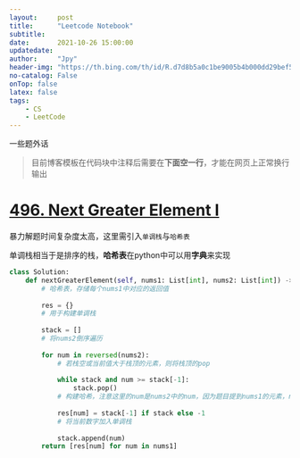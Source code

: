 ```yaml
---
layout:     post
title:      "Leetcode Notebook"
subtitle:   
date:       2021-10-26 15:00:00
updatedate:
author:     "Jpy"
header-img: "https://th.bing.com/th/id/R.d7d8b5a0c1be9005b4b000dd29bef530?rik=qdZkHLlkYgMC%2fg&pid=ImgRaw&r=0"
no-catalog: False
onTop: false
latex: false
tags:
    - CS
    - LeetCode
---
```


一些题外话

> 目前博客模板在代码块中注释后需要在**下面空一行**，才能在网页上正常换行输出

# [496. Next Greater Element I](https://leetcode-cn.com/problems/next-greater-element-i/)

暴力解题时间复杂度太高，这里需引入`单调栈`与`哈希表`

单调栈相当于是排序的栈，**哈希表**在python中可以用**字典**来实现<br>

```python
class Solution:
    def nextGreaterElement(self, nums1: List[int], nums2: List[int]) -> List[int]:
        # 哈希表，存储每个nums1中对应的返回值
        
        res = {}   
        # 用于构建单调栈
        
        stack = []   
        # 将nums2倒序遍历  
        
        for num in reversed(nums2): 
            # 若栈空或当前值大于栈顶的元素，则将栈顶的pop  
            
            while stack and num >= stack[-1]: 
                stack.pop()
            # 构建哈希，注意这里的num是nums2中的num，因为题目提到nums1的元素，nums2都有，所以可以提前构建哈希表，到时候直接遍历nums1读就行了
            
            res[num] = stack[-1] if stack else -1 
            # 将当前数字加入单调栈
            
            stack.append(num) 
        return [res[num] for num in nums1]
```

